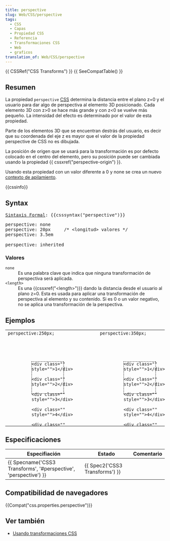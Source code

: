 ```yaml
---
title: perspective
slug: Web/CSS/perspective
tags:
  - CSS
  - Capas
  - Propiedad CSS
  - Referencia
  - Transformaciones CSS
  - Web
  - graficos
translation_of: Web/CSS/perspective
---
```

<p>{{ CSSRef("CSS Transforms") }} {{ SeeCompatTable() }}</p>

<h2 id="Resumen">Resumen</h2>

<p>La propiedad <code>perspective</code> <a href="/en/CSS" title="CSS">CSS</a> determina la distancia entre el plano z=0 y el usuario para dar algo de perspectiva al elemento 3D posicionado. Cada elemento 3D con z&gt;0 se hace más grande y con z&lt;0 se vuelve más pequeño. La intensidad del efecto es determinado por el valor de esta propiedad.</p>

<p>Parte de los elementos 3D que se encuentran destrás del usuario, es decir que su coordenada del eje z es mayor que el valor de la propiedad perspective de CSS no es dibujada.</p>

<p>La posición de origen que se usará para la transformación es por defecto colocado en el centro del elemento, pero su posición puede ser cambiada usando la propiedad {{ cssxref("perspective-origin") }}.</p>

<p>Usando esta propiedad con un valor diferente a 0 y none se crea un nuevo <a href="/en/CSS/Understanding_z-index/The_stacking_context">contexto de apilamiento</a>.</p>

<p>{{cssinfo}}</p>

<h2 id="Syntax" name="Syntax">Syntax</h2>

<pre class="twopartsyntaxbox"><a href="/en-US/docs/CSS/Value_definition_syntax" title="CSS/Value_definition_syntax">Sintaxis Formal</a>: {{csssyntax("perspective")}}</pre>

<pre>perspective: none
perspective: 20px     /* &lt;longitud&gt; valores */
perspective: 3.5em

perspective: inherited
</pre>

<h3 id="Valores">Valores</h3>

<dl>
 <dt><code>none</code></dt>
 <dd>Es una palabra clave que indica que ninguna transformación de perspectiva será aplicada.</dd>
 <dt><code>&lt;length&gt;</code></dt>
 <dd>Es una {{cssxref("&lt;length&gt;")}} dando la distancia desde el usuario al plano z=0. Esta es usada para aplicar una transformación de perspectiva al elemento  y su contenido. Si es 0 o un valor negativo, no se aplica una transformación de la perspectiva.</dd>
</dl>

<h2 id="Examples" name="Examples">Ejemplos</h2>

<div>
<table class="standard-table">
 <tbody>
  <tr>
   <td><code>perspective:250px;</code></td>
   <td><code>perspective:350px;</code></td>
   <td><code>perspective:500px;</code></td>
  </tr>
  <tr>
   <td>
    <div class="container" style="width: 200px; height: 200px; margin: 75px 0 0 75px; border: none;">
    <div class="" style="width: 100%; height: 100%; -moz-perspective: 250px; -moz-transform-style: preserve-3d; -moz-perspective-origin: 150% 150%; -webkit-perspective: 250px; -webkit-transform-style: preserve-3d; -webkit-perspective-origin: 150% 150%; perspective: 250px; transform-style: preserve-3d; perspective-origin: 150% 150%;">
    <div class="" style="display: block; position: absolute; width: 100px; height: 100px; border: 1px dashed black; line-height: 100px; font-family: arial, sans-serif; font-size: 60px; color: white; text-align: center; background: transparent;">   </div>

    <div class="" style="">1</div>

    <div class="" style="">2</div>

    <div class="" style="">3</div>

    <div class="" style="">4</div>

    <div class="" style="">5</div>

    <div class="" style="">6</div>
    </div>
    </div>
   </td>
   <td>
    <div class="container" style="width: 200px; height: 200px; margin: 75px 0 0 75px; border: none;">
    <div class="" style="width: 100%; height: 100%; -moz-perspective: 350px; -moz-transform-style: preserve-3d; -moz-perspective-origin: 150% 150%; -webkit-perspective: 350px; -webkit-transform-style: preserve-3d; -webkit-perspective-origin: 150% 150%; perspective: 350px; transform-style: preserve-3d; perspective-origin: 150% 150%;">
    <div class="" style="display: block; position: absolute; width: 100px; height: 100px; border: 1px dashed black; line-height: 100px; font-family: arial, sans-serif; font-size: 60px; color: white; text-align: center; background: transparent;">   </div>

    <div class="" style="">1</div>

    <div class="" style="">2</div>

    <div class="" style="">3</div>

    <div class="" style="">4</div>

    <div class="" style="">5</div>

    <div class="" style="">6</div>
    </div>
    </div>
   </td>
   <td>
    <div class="container" style="width: 200px; height: 200px; margin: 75px 0 0 75px; border: none;">
    <div class="" style="width: 100%; height: 100%; -moz-perspective: 500px; -moz-transform-style: preserve-3d; -moz-perspective-origin: 150% 150%; -webkit-perspective: 500px; -webkit-transform-style: preserve-3d; -webkit-perspective-origin: 150% 150%; perspective: 500px; transform-style: preserve-3d; perspective-origin: 150% 150%;">
    <div class="" style="display: block; position: absolute; width: 100px; height: 100px; border: 1px dashed black; line-height: 100px; font-family: arial, sans-serif; font-size: 60px; color: white; text-align: center; background: transparent;">   </div>

    <div class="" style="">1</div>

    <div class="" style="">2</div>

    <div class="" style="">3</div>

    <div class="" style="">4</div>

    <div class="" style="">5</div>

    <div class="" style="">6</div>
    </div>
    </div>
   </td>
  </tr>
 </tbody>
</table>
</div>

<h2 id="Specifications" name="Specifications">Especificaciones</h2>

<table class="standard-table">
 <thead>
  <tr>
   <th scope="col">Especifiación</th>
   <th scope="col">Estado</th>
   <th scope="col">Comentario</th>
  </tr>
 </thead>
 <tbody>
  <tr>
   <td>{{ Specname('CSS3 Transforms', '#perspective', 'perspective') }}</td>
   <td>{{ Spec2('CSS3 Transforms') }}</td>
   <td> </td>
  </tr>
 </tbody>
</table>

<h2 id="Compatibilidad_de_navegadores">Compatibilidad de navegadores</h2>

{{Compat("css.properties.perspective")}}

<h2 id="See_also" name="See_also">Ver también</h2>

<ul>
 <li><a href="/en-US/docs/CSS/Using_CSS_transforms" title="/en-US/docs/CSS/Using_CSS_transforms">Usando transformaciones CSS</a></li>
</ul>
